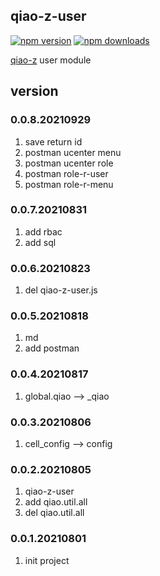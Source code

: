 ## qiao-z-user

[![npm version](https://img.shields.io/npm/v/qiao-z-user.svg?style=flat-square)](https://www.npmjs.org/package/qiao-z-user)
[![npm downloads](https://img.shields.io/npm/dm/qiao-z-user.svg?style=flat-square)](https://npm-stat.com/charts.html?package=qiao-z-user)

[qiao-z](https://www.npmjs.com/package/qiao-z) user module

## version
### 0.0.8.20210929
1. save return id
2. postman ucenter menu
3. postman ucenter role
4. postman role-r-user
5. postman role-r-menu

### 0.0.7.20210831
1. add rbac
2. add sql

### 0.0.6.20210823
1. del qiao-z-user.js

### 0.0.5.20210818
1. md
2. add postman

### 0.0.4.20210817
1. global.qiao --> _qiao

### 0.0.3.20210806
1. cell_config --> config

### 0.0.2.20210805
1. qiao-z-user
2. add qiao.util.all
3. del qiao.util.all

### 0.0.1.20210801
1. init project
